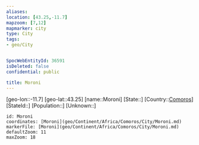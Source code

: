 ```yaml
---
aliases: 
location: [43.25,-11.7]
mapzoom: [7,12] 
mapmarker: city 
type: City
tags:
- geo/City


SpocWebEntityId: 36591
isDeleted: false
confidential: public

title: Moroni
---
```

[geo-lon::-11.7]
[geo-lat::43.25]
[name::Moroni]
[State::]
[Country::[Comoros](geo/Continent/Africa/Comoros.md)]
[StateId::]
[Population::]
[Unknown::]


```leaflet
id: Moroni
coordinates: [Moroni](geo/Continent/Africa/Comoros/City/Moroni.md)
markerFile: [Moroni](geo/Continent/Africa/Comoros/City/Moroni.md)
defaultZoom: 11 
maxZoom: 18
```



